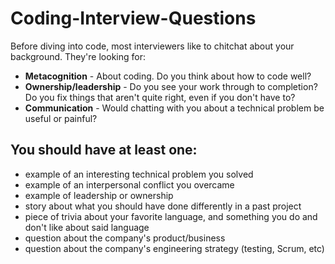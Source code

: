 # Coding-Interview-Questions
Before diving into code, most interviewers like to chitchat about your background. They're looking for:
- **Metacognition** - About coding. Do you think about how to code well?
- **Ownership/leadership** - Do you see your work through to completion? Do you fix things that aren't quite right, even if you don't have to?
- **Communication** -  Would chatting with you about a technical problem be useful or painful?

You should have at least one:
----------------------------------

- example of an interesting technical problem you solved
- example of an interpersonal conflict you overcame 
- example of leadership or ownership
- story about what you should have done differently in a past project
- piece of trivia about your favorite language, and something you do and don't like about said language
- question about the company's product/business
- question about the company's engineering strategy (testing, Scrum, etc)

